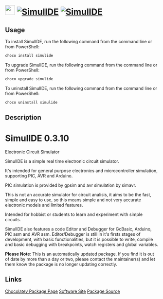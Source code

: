 ﻿# <img src="https://cdn.jsdelivr.net/gh/mkevenaar/chocolatey-packages@ab172920222bd8bb7e28a2f579b5e5d7e08de895/icons/simulide.png" width="32" height="32"/> [![SimulIDE](https://img.shields.io/chocolatey/v/simulide.svg?label=SimulIDE)](https://chocolatey.org/packages/simulide) [![SimulIDE](https://img.shields.io/chocolatey/dt/simulide.svg)](https://chocolatey.org/packages/simulide)

## Usage
To install SimulIDE, run the following command from the command line or from PowerShell:
```powershell
choco install simulide
```

To upgrade SimulIDE, run the following command from the command line or from PowerShell:
```powershell
choco upgrade simulide
```

To uninstall SimulIDE, run the following command from the command line or from PowerShell:
```powershell
choco uninstall simulide
```

## Description
# SimulIDE 0.3.10

Electronic Circuit Simulator

SimulIDE is a simple real time electronic circuit simulator.

It's intended for general purpose electronics and microcontroller simulation, supporting PIC, AVR and Arduino.

PIC simulation is provided by gpsim and avr simulation by simavr.

This is not an accurate simulator for circuit analisis, it aims to be the fast, simple and easy to use, so this means simple and not very accurate electronic models and limited features.

Intended for hobbist or students to learn and experiment with simple circuits.


SimulIDE also features a code Editor and Debugger for GcBasic, Arduino, PIC asm and AVR asm.
Editor/Debugger is still in it's firsts stages of development, with basic functionalities, but it is possible to write, compile and basic debugging with breakpoints, watch registers and global variables.

**Please Note**: This is an automatically updated package. If you find it is
out of date by more than a day or two, please contact the maintainer(s) and
let them know the package is no longer updating correctly.


## Links
[Chocolatey Package Page](https://chocolatey.org/packages/simulide)
[Software Site](https://simulide.blogspot.com/)
[Package Source](https://github.com/mkevenaar/chocolatey-packages/tree/master/automatic/simulide)

